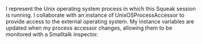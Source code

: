 I represent the Unix operating system process in which this Squeak session is running. I collaborate with an instance of UnixOSProcessAccessor to provide access to the external operating system. My instance variables are updated when my process accessor changes, allowing them to be monitored with a Smalltalk inspector.

